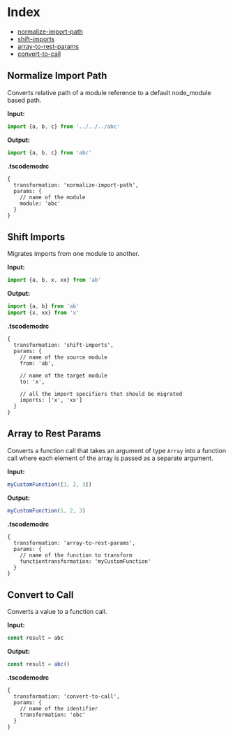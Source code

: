 # Index

- [normalize-import-path](#normalize-import-path)
- [shift-imports](#shift-imports)
- [array-to-rest-params](#array-to-rest-params)
- [convert-to-call](#convert-to-call)

## Normalize Import Path

Converts relative path of a module reference to a default node_module based path.

**Input:**

```ts
import {a, b, c} from '../../../abc'
```

**Output:**

```ts
import {a, b, c} from 'abc'
```

**.tscodemodrc**

```json5
{
  transformation: 'normalize-import-path',
  params: {
    // name of the module
    module: 'abc'
  }
}
```

## Shift Imports

Migrates imports from one module to another.

**Input:**

```ts
import {a, b, x, xx} from 'ab'
```

**Output:**

```ts
import {a, b} from 'ab'
import {x, xx} from 'x'
```

**.tscodemodrc**

```json5
{
  transformation: 'shift-imports',
  params: {
    // name of the source module
    from: 'ab',

    // name of the target module
    to: 'x',

    // all the import specifiers that should be migrated
    imports: ['x', 'xx']
  }
}
```

## Array to Rest Params

Converts a function call that takes an argument of type `Array` into a function call where each element of the array is passed as a separate argument.

**Input:**

```ts
myCustomFunction([1, 2, 3])
```

**Output:**

```ts
myCustomFunction(1, 2, 3)
```

**.tscodemodrc**

```json5
{
  transformation: 'array-to-rest-params',
  params: {
    // name of the function to transform
    functiontransformation: 'myCustomFunction'
  }
}
```

## Convert to Call

Converts a value to a function call.

**Input:**

```ts
const result = abc
```

**Output:**

```ts
const result = abc()
```

**.tscodemodrc**

```json5
{
  transformation: 'convert-to-call',
  params: {
    // name of the identifier
    transformation: 'abc'
  }
}
```
